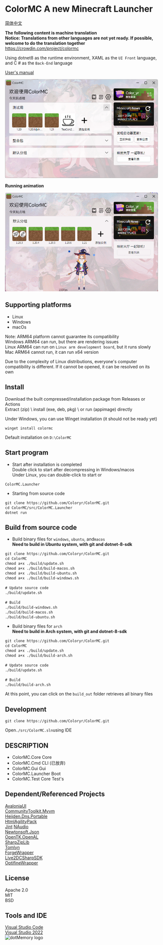 # ColorMC A new Minecraft Launcher  

[简体中文](../README.md)

**The following content is machine translation**  
**Notice: Translations from other languages are not yet ready. If possible, welcome to do the translation together**  
https://crowdin.com/project/colormc

Using dotnet8 as the runtime environment, XAML as the `UI Front` language, and C # as the `Back-End` language

[User's manual](https://github.com/Coloryr/ColorMC_Pic/blob/master/guide/Main.md)

![](/docs/images/run.png)  

**Running animation**

![](/docs/images/GIF.gif)  

## Supporting platforms
- Linux
- Windows
- macOs

Note: ARM64 platform cannot guarantee its compatibility  
Windows ARM64 can run, but there are rendering issues  
Linux ARM64 can run on `Linux arm development board`, but it runs slowly  
Mac ARM64 cannot run, it can run x64 version  

Due to the complexity of Linux distributions, everyone's computer compatibility is different. If it cannot be opened, it can be resolved on its own

## Install
Download the built compressed/installation package from Releases or Actions  
Extract (zip) \ install (exe, deb, pkg) \ or run (appimage) directly

Under Windows, you can use Winget installation (it should not be ready yet)
```
winget install colormc
```
Default installation on `D:\ColorMC`

## Start program

- Start after installation is completed  
Double click to start after decompressing in Windows/macos  
Under Linux, you can double-click to start or
```
ColorMC.Launcher
```

- Starting from source code
```
git clone https://github.com/Coloryr/ColorMC.git
cd ColorMC/src/ColorMC.Launcher
dotnet run
```

## Build from source code

- Build binary files for `windows`, `ubuntu`, and`macos`  
**Need to build in Ubuntu system, with git and dotnet-8-sdk**
```
git clone https://github.com/Coloryr/ColorMC.git
cd ColorMC
chmod a+x ./build/update.sh
chmod a+x ./build/build-macos.sh
chmod a+x ./build/build-ubuntu.sh
chmod a+x ./build/build-windows.sh

# Update source code
./build/update.sh

# Build
./build/build-windows.sh
./build/build-macos.sh
./build/build-ubuntu.sh
```

- Build binary files for `arch`  
**Need to build in Arch system, with git and dotnet-8-sdk**
```
git clone https://github.com/Coloryr/ColorMC.git
cd ColorMC
chmod a+x ./build/update.sh
chmod a+x ./build/build-arch.sh

# Update source code
./build/update.sh

# Build
./build/build-arch.sh
```

At this point, you can click on the `build_out` folder retrieves all binary files

## Development

```
git clone https://github.com/Coloryr/ColorMC.git
```

Open`./src/ColorMC.sln`using IDE

## DESCRIPTION
- ColorMC.Core Core
- ColorMC.Cmd CLI (已放弃)
- ColorMC.Gui Gui
- ColorMC.Launcher Boot
- ColorMC.Test Core Test's

## Dependent/Referenced Projects
[AvaloniaUI](https://github.com/AvaloniaUI/Avalonia)  
[CommunityToolkit.Mvvm](https://github.com/CommunityToolkit/dotnet)  
[Heijden.Dns.Portable](https://github.com/softlion/Heijden.Dns)  
[HtmlAgilityPack](https://html-agility-pack.net/)  
[Jint](https://github.com/sebastienros/jint)
[NAudio](https://github.com/naudio/NAudio)  
[Newtonsoft.Json](https://www.newtonsoft.com/json)  
[OpenTK.OpenAL](https://opentk.net/)  
[SharpZipLib](https://github.com/icsharpcode/SharpZipLib)  
[Tomlyn](https://github.com/xoofx/Tomlyn)  
[ForgeWrapper](https://github.com/ZekerZhayard/ForgeWrapper)  
[Live2DCSharpSDK](https://github.com/coloryr/Live2DCSharpSDK)  
[OptifineWrapper](https://github.com/coloryr/OptifineWrapper) 

## License
Apache 2.0  
MIT  
BSD

## Tools and IDE
[Visual Studio Code](https://code.visualstudio.com/)  
[Visual Studio 2022](https://visualstudio.microsoft.com/)  
![dotMemory logo](https://resources.jetbrains.com/storage/products/company/brand/logos/dotMemory_icon.svg)